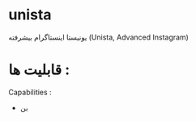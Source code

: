 # unista

یونیستا اینستاگرام بیشرفته
(Unista, Advanced Instagram)
 
# قابلیت ها : 
Capabilities : 
 
- بن
